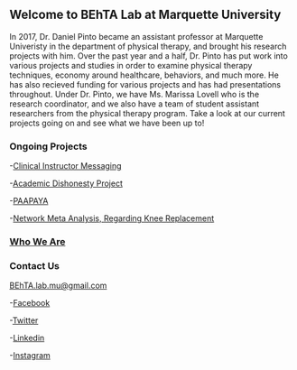 ## Welcome to BEhTA Lab at Marquette University

  In 2017, Dr. Daniel Pinto became an assistant professor at Marquette Univeristy in the department of physical therapy, and brought his research projects with him. Over the past year and a half, Dr. Pinto has put work into various projects and studies in order to examine physical therapy techniques, economy around healthcare, behaviors, and much more. He has also recieved funding for various projects and has had presentations throughout. 
  Under Dr. Pinto, we have Ms. Marissa Lovell who is the research coordinator, and we also have a team of student assistant researchers from the physical therapy program. 
   Take a look at our current projects going on and see what we have been up to!

### Ongoing Projects
-[Clinical Instructor Messaging](https://behta.github.io/Clinical-Instructor-Messaging/)

-[Academic Dishonesty Project](https://behta.github.io/Academic-Dishonesty-Project/)

-[PAAPAYA](https://behta.github.io/PAAPAYA/)

-[Network Meta Analysis, Regarding Knee Replacement](https://behta.github.io/Network-Meta-Analysis/)


### [Who We Are](https://behta.github.io/Who-we-are/)


### Contact Us
BEhTA.lab.mu@gmail.com

-[Facebook](https://www.facebook.com/Behta-Lab-335215267116719/?modal=admin_todo_tour)

-[Twitter](https://twitter.com/BEhTA_Lab)

-[Linkedin]()

-[Instagram](https://www.instagram.com/behta_lab/)
